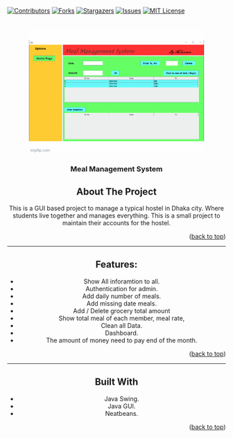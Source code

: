 <div id="top"></div>

[![Contributors][contributors-shield]][contributors-url]
[![Forks][forks-shield]][forks-url]
[![Stargazers][stars-shield]][stars-url]
[![Issues][issues-shield]][issues-url]
[![MIT License][license-shield]][license-url]



<!-- PROJECT LOGO -->
<br />
<div align="center">
  <a href="https://github.com/othneildrew/Best-README-Template">
    <img src="assets/project.gif" alt="Logo" width="80%" height="80%">
  </a>

  <h3 align="center">Meal Management System </h3>



<!-- ABOUT THE PROJECT-->
## About The Project

This is a GUI based project to manage a typical hostel in Dhaka city. Where students live together and manages everything. This is a small project to maintain their accounts for the hostel.


<p align="right">(<a href="#top">back to top</a>)</p>


---
## Features: 
  * Show All inforamtion to all. 
  * Authentication for admin.
  * Add daily number of meals.
  * Add missing date meals.
  * Add / Delete grocery total amount
  * Show total meal of each member, meal rate,
  * Clean all Data. 
  * Dashboard. 
  * The amount of money need to pay end of the month.
  
<p align="right">(<a href="#top">back to top</a>)</p>
  
---
## Built With
* Java Swing.
* Java GUI.
* Neatbeans.

<p align="right">(<a href="#top">back to top</a>)</p>






<!-- MARKDOWN LINKS & IMAGES -->
<!-- https://www.markdownguide.org/basic-syntax/#reference-style-links -->
[contributors-shield]: https://img.shields.io/github/contributors/othneildrew/Meal-Management-System-Java-Swing-GUI.svg?style=for-the-badge
[contributors-url]: https://github.com/othneildrew/Meal-Management-System-Java-Swing-GUI/graphs/contributors
[forks-shield]: https://img.shields.io/github/forks/othneildrew/Meal-Management-System-Java-Swing-GUI.svg?style=for-the-badge
[forks-url]: https://github.com/othneildrew/Meal-Management-System-Java-Swing-GUI/network/members
[stars-shield]: https://img.shields.io/github/stars/othneildrew/Meal-Management-System-Java-Swing-GUI.svg?style=for-the-badge
[stars-url]: https://github.com/othneildrew/Meal-Management-System-Java-Swing-GUI/stargazers
[issues-shield]: https://img.shields.io/github/issues/othneildrew/Meal-Management-System-Java-Swing-GUI.svg?style=for-the-badge
[issues-url]: https://github.com/othneildrew/Meal-Management-System-Java-Swing-GUI/issues
[license-shield]: https://img.shields.io/github/license/othneildrew/Meal-Management-System-Java-Swing-GUI.svg?style=for-the-badge
[license-url]: https://github.com/othneildrew/Meal-Management-System-Java-Swing-GUI/blob/master/LICENSE.txt

[product-screenshot]: assets/project.gif

